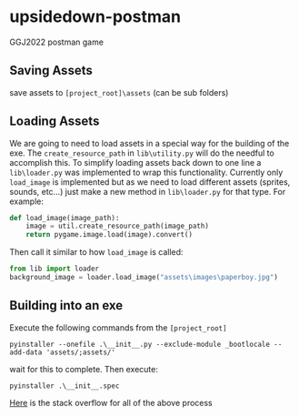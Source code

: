 # upsidedown-postman
GGJ2022 postman game

## Saving Assets
save assets to `[project_root]\assets` (can be sub folders)

## Loading Assets
We are going to need to load assets in a special way for the building of the exe.  The `create_resource_path` in `lib\utility.py` 
will do the needful to accomplish this.  To simplify loading assets back down to one line a `lib\loader.py` was implemented to 
wrap this functionality.  Currently only `load_image` is implemented but as we need to load different assets (sprites, sounds, etc...) 
just make a new method in `lib\loader.py` for that type.  For example:
```python
def load_image(image_path):
    image = util.create_resource_path(image_path)
    return pygame.image.load(image).convert()
```
Then call it similar to how `load_image` is called:
```python
from lib import loader
background_image = loader.load_image("assets\images\paperboy.jpg")
```

## Building into an exe
Execute the following commands from the `[project_root]`
```
pyinstaller --onefile .\__init__.py --exclude-module _bootlocale --add-data 'assets/;assets/'  
```
wait for this to complete.  Then execute:
```
pyinstaller .\__init__.spec
```
[Here](https://stackoverflow.com/questions/54210392/how-can-i-convert-pygame-to-exe) is the stack overflow for all of the above process
